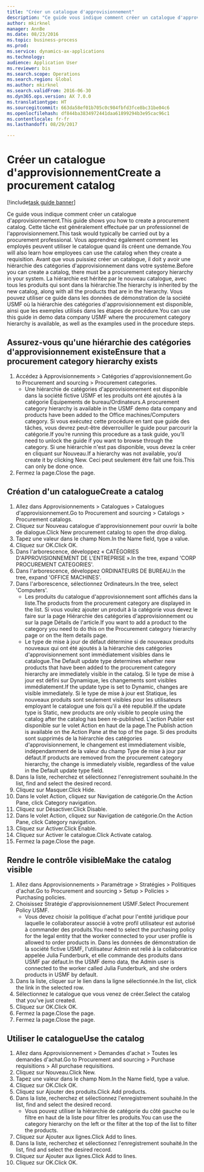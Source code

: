 ```yaml
--- 
title: "Créer un catalogue d'approvisionnement"
description: "Ce guide vous indique comment créer un catalogue d'approvisionnement."
author: mkirknel
manager: AnnBe
ms.date: 08/23/2016
ms.topic: business-process
ms.prod: 
ms.service: dynamics-ax-applications
ms.technology: 
audience: Application User
ms.reviewer: bis
ms.search.scope: Operations
ms.search.region: Global
ms.author: mkirknel
ms.search.validFrom: 2016-06-30
ms.dyn365.ops.version: AX 7.0.0
ms.translationtype: HT
ms.sourcegitcommit: 663da58ef01b705c0c984fbfd3fce8bc31be04c6
ms.openlocfilehash: df844ba3834972441daa61899294b3e95cac96c1
ms.contentlocale: fr-fr
ms.lasthandoff: 08/29/2017

---
```

# <a name="create-a-procurement-catalog"></a><span data-ttu-id="bcd4c-103">Créer un catalogue d'approvisionnement</span><span class="sxs-lookup"><span data-stu-id="bcd4c-103">Create a procurement catalog</span></span>

[!include[task guide banner](../../includes/task-guide-banner.md)]

<span data-ttu-id="bcd4c-104">Ce guide vous indique comment créer un catalogue d'approvisionnement.</span><span class="sxs-lookup"><span data-stu-id="bcd4c-104">This guide shows you how to create a procurement catalog.</span></span> <span data-ttu-id="bcd4c-105">Cette tâche est généralement effectuée par un professionnel de l'approvisionnement.</span><span class="sxs-lookup"><span data-stu-id="bcd4c-105">This task would typically be carried out by a procurement professional.</span></span> <span data-ttu-id="bcd4c-106">Vous apprendrez également comment les employés peuvent utiliser le catalogue quand ils créent une demande.</span><span class="sxs-lookup"><span data-stu-id="bcd4c-106">You will also learn how employees can use the catalog when they create a requisition.</span></span> <span data-ttu-id="bcd4c-107">Avant que vous puissiez créer un catalogue, il doit y avoir une hiérarchie des catégories d'approvisionnement dans votre système.</span><span class="sxs-lookup"><span data-stu-id="bcd4c-107">Before you can create a catalog, there must be a procurement category hierarchy in your system.</span></span> <span data-ttu-id="bcd4c-108">La hiérarchie est héritée par le nouveau catalogue, avec tous les produits qui sont dans la hiérarchie.</span><span class="sxs-lookup"><span data-stu-id="bcd4c-108">The hierarchy is inherited by the new catalog, along with all the products that are in the hierarchy.</span></span> <span data-ttu-id="bcd4c-109">Vous pouvez utiliser ce guide dans les données de démonstration de la société USMF où la hiérarchie des catégories d'approvisionnement est disponible, ainsi que les exemples utilisés dans les étapes de procédure.</span><span class="sxs-lookup"><span data-stu-id="bcd4c-109">You can use this guide in demo data company USMF where the procurement category hierarchy is available, as well as the examples used in the procedure steps.</span></span>


## <a name="ensure-that-a-procurement-category-hierarchy-exists"></a><span data-ttu-id="bcd4c-110">Assurez-vous qu'une hiérarchie des catégories d'approvisionnement existe</span><span class="sxs-lookup"><span data-stu-id="bcd4c-110">Ensure that a procurement category hierarchy exists</span></span>
1. <span data-ttu-id="bcd4c-111">Accédez à Approvisionnements > Catégories d'approvisionnement.</span><span class="sxs-lookup"><span data-stu-id="bcd4c-111">Go to Procurement and sourcing > Procurement categories.</span></span>
    * <span data-ttu-id="bcd4c-112">Une hiérarchie de catégories d'approvisionnement est disponible dans la société fictive USMF et les produits ont été ajoutés à la catégorie Équipements de bureau/Ordinateurs.</span><span class="sxs-lookup"><span data-stu-id="bcd4c-112">A procurement category hierarchy is available in the USMF demo data company and products have been added to the Office machines/Computers category.</span></span> <span data-ttu-id="bcd4c-113">Si vous exécutez cette procédure en tant que guide des tâches, vous devrez peut-être déverrouiller le guide pour parcourir la catégorie.</span><span class="sxs-lookup"><span data-stu-id="bcd4c-113">If you’re running this procedure as a task guide, you’ll need to unlock the guide if you want to browse through the category.</span></span> <span data-ttu-id="bcd4c-114">Si une hiérarchie n'est pas disponible, vous devez la créer en cliquant sur Nouveau.</span><span class="sxs-lookup"><span data-stu-id="bcd4c-114">If a hierarchy was not available, you’d create it by clicking New.</span></span> <span data-ttu-id="bcd4c-115">Ceci peut seulement être fait une fois.</span><span class="sxs-lookup"><span data-stu-id="bcd4c-115">This can only be done once.</span></span>  
2. <span data-ttu-id="bcd4c-116">Fermez la page.</span><span class="sxs-lookup"><span data-stu-id="bcd4c-116">Close the page.</span></span>

## <a name="create-a-catalog"></a><span data-ttu-id="bcd4c-117">Création d'un catalogue</span><span class="sxs-lookup"><span data-stu-id="bcd4c-117">Create a catalog</span></span>
1. <span data-ttu-id="bcd4c-118">Allez dans Approvisionnements > Catalogues > Catalogues d'approvisionnement.</span><span class="sxs-lookup"><span data-stu-id="bcd4c-118">Go to Procurement and sourcing > Catalogs > Procurement catalogs.</span></span>
2. <span data-ttu-id="bcd4c-119">Cliquez sur Nouveau catalogue d'approvisionnement pour ouvrir la boîte de dialogue.</span><span class="sxs-lookup"><span data-stu-id="bcd4c-119">Click New procurement catalog to open the drop dialog.</span></span>
3. <span data-ttu-id="bcd4c-120">Tapez une valeur dans le champ Nom.</span><span class="sxs-lookup"><span data-stu-id="bcd4c-120">In the Name field, type a value.</span></span>
4. <span data-ttu-id="bcd4c-121">Cliquez sur OK.</span><span class="sxs-lookup"><span data-stu-id="bcd4c-121">Click OK.</span></span>
5. <span data-ttu-id="bcd4c-122">Dans l'arborescence, développez « CATÉGORIES D'APPROVISIONNEMENT DE L'ENTREPRISE ».</span><span class="sxs-lookup"><span data-stu-id="bcd4c-122">In the tree, expand 'CORP PROCUREMENT CATEGORIES'.</span></span>
6. <span data-ttu-id="bcd4c-123">Dans l'arborescence, développez ORDINATEURS DE BUREAU.</span><span class="sxs-lookup"><span data-stu-id="bcd4c-123">In the tree, expand 'OFFICE MACHINES'.</span></span>
7. <span data-ttu-id="bcd4c-124">Dans l'arborescence, sélectionnez Ordinateurs.</span><span class="sxs-lookup"><span data-stu-id="bcd4c-124">In the tree, select 'Computers'.</span></span>
    * <span data-ttu-id="bcd4c-125">Les produits du catalogue d'approvisionnement sont affichés dans la liste.</span><span class="sxs-lookup"><span data-stu-id="bcd4c-125">The products from the procurement category are displayed in the list.</span></span> <span data-ttu-id="bcd4c-126">Si vous voulez ajouter un produit à la catégorie vous devez le faire sur la page Hiérarchie des catégories d'approvisionnement ou sur la page Détails de l'article.</span><span class="sxs-lookup"><span data-stu-id="bcd4c-126">If you want to add a product to the category you need to do this on the Procurement category hierarchy page or on the Item details page.</span></span>  
    * <span data-ttu-id="bcd4c-127">Le type de mise à jour de défaut détermine si de nouveaux produits nouveaux qui ont été ajoutés à la hiérarchie des catégories d'approvisionnement sont immédiatement visibles dans le catalogue.</span><span class="sxs-lookup"><span data-stu-id="bcd4c-127">The Default update type determines whether new products that have been added to the procurement category hierarchy are immediately visible in the catalog.</span></span> <span data-ttu-id="bcd4c-128">Si le type de mise à jour est défini sur Dynamique, les changements sont visibles immédiatement.</span><span class="sxs-lookup"><span data-stu-id="bcd4c-128">If the update type is set to Dynamic, changes are visible immediately.</span></span> <span data-ttu-id="bcd4c-129">Si le type de mise à jour est Statique, les nouveaux produits sont seulement visibles pour les utilisateurs employant le catalogue une fois qu'il a été republié.</span><span class="sxs-lookup"><span data-stu-id="bcd4c-129">If the update type is Static, new products are only visible to people using the catalog after the catalog has been re-published.</span></span> <span data-ttu-id="bcd4c-130">L'action Publier est disponible sur le volet Action en haut de la page.</span><span class="sxs-lookup"><span data-stu-id="bcd4c-130">The Publish action is available on the Action Pane at the top of the page.</span></span> <span data-ttu-id="bcd4c-131">Si des produits sont supprimés de la hiérarchie des catégories d'approvisionnement, le changement est immédiatement visible, indépendamment de la valeur du champ Type de mise à jour par défaut.</span><span class="sxs-lookup"><span data-stu-id="bcd4c-131">If products are removed from the procurement category hierarchy, the change is immediately visible, regardless of the value in the Default update type field.</span></span>  
8. <span data-ttu-id="bcd4c-132">Dans la liste, recherchez et sélectionnez l'enregistrement souhaité.</span><span class="sxs-lookup"><span data-stu-id="bcd4c-132">In the list, find and select the desired record.</span></span>
9. <span data-ttu-id="bcd4c-133">Cliquez sur Masquer.</span><span class="sxs-lookup"><span data-stu-id="bcd4c-133">Click Hide.</span></span>
10. <span data-ttu-id="bcd4c-134">Dans le volet Action, cliquez sur Navigation de catégorie.</span><span class="sxs-lookup"><span data-stu-id="bcd4c-134">On the Action Pane, click Category navigation.</span></span>
11. <span data-ttu-id="bcd4c-135">Cliquez sur Désactiver.</span><span class="sxs-lookup"><span data-stu-id="bcd4c-135">Click Disable.</span></span>
12. <span data-ttu-id="bcd4c-136">Dans le volet Action, cliquez sur Navigation de catégorie.</span><span class="sxs-lookup"><span data-stu-id="bcd4c-136">On the Action Pane, click Category navigation.</span></span>
13. <span data-ttu-id="bcd4c-137">Cliquez sur Activer.</span><span class="sxs-lookup"><span data-stu-id="bcd4c-137">Click Enable.</span></span>
14. <span data-ttu-id="bcd4c-138">Cliquez sur Activer le catalogue.</span><span class="sxs-lookup"><span data-stu-id="bcd4c-138">Click Activate catalog.</span></span>
15. <span data-ttu-id="bcd4c-139">Fermez la page.</span><span class="sxs-lookup"><span data-stu-id="bcd4c-139">Close the page.</span></span>

## <a name="make-the-catalog-visible"></a><span data-ttu-id="bcd4c-140">Rendre le contrôle visible</span><span class="sxs-lookup"><span data-stu-id="bcd4c-140">Make the catalog visible</span></span>
1. <span data-ttu-id="bcd4c-141">Allez dans Approvisionnements > Paramétrage > Stratégies > Politiques d'achat.</span><span class="sxs-lookup"><span data-stu-id="bcd4c-141">Go to Procurement and sourcing > Setup > Policies > Purchasing policies.</span></span>
2. <span data-ttu-id="bcd4c-142">Choisissez Stratégie d'approvisionnement USMF.</span><span class="sxs-lookup"><span data-stu-id="bcd4c-142">Select Procurement Policy USMF.</span></span>
    * <span data-ttu-id="bcd4c-143">Vous devez choisir la politique d'achat pour l'entité juridique pour laquelle le collaborateur associé à votre profil utilisateur est autorisé à commander des produits.</span><span class="sxs-lookup"><span data-stu-id="bcd4c-143">You need to select the purchasing policy for the legal entity that the worker connected to your user profile is allowed to order products in.</span></span> <span data-ttu-id="bcd4c-144">Dans les données de démonstration de la société fictive USMF, l'utilisateur Admin est relié à la collaboratrice appelée Julia Funderburk, et elle commande des produits dans USMF par défaut.</span><span class="sxs-lookup"><span data-stu-id="bcd4c-144">In the USMF demo data, the Admin user is connected to the worker called Julia Funderburk, and she orders products in USMF by default.</span></span>  
3. <span data-ttu-id="bcd4c-145">Dans la liste, cliquer sur le lien dans la ligne sélectionnée.</span><span class="sxs-lookup"><span data-stu-id="bcd4c-145">In the list, click the link in the selected row.</span></span>
4. <span data-ttu-id="bcd4c-146">Sélectionnez le catalogue que vous venez de créer.</span><span class="sxs-lookup"><span data-stu-id="bcd4c-146">Select the catalog that you’ve just created.</span></span>
5. <span data-ttu-id="bcd4c-147">Cliquez sur OK.</span><span class="sxs-lookup"><span data-stu-id="bcd4c-147">Click OK.</span></span>
6. <span data-ttu-id="bcd4c-148">Fermez la page.</span><span class="sxs-lookup"><span data-stu-id="bcd4c-148">Close the page.</span></span>
7. <span data-ttu-id="bcd4c-149">Fermez la page.</span><span class="sxs-lookup"><span data-stu-id="bcd4c-149">Close the page.</span></span>

## <a name="use-the-catalog"></a><span data-ttu-id="bcd4c-150">Utiliser le catalogue</span><span class="sxs-lookup"><span data-stu-id="bcd4c-150">Use the catalog</span></span>
1. <span data-ttu-id="bcd4c-151">Allez dans Approvisionnement > Demandes d'achat > Toutes les demandes d'achat.</span><span class="sxs-lookup"><span data-stu-id="bcd4c-151">Go to Procurement and sourcing > Purchase requisitions > All purchase requisitions.</span></span>
2. <span data-ttu-id="bcd4c-152">Cliquez sur Nouveau.</span><span class="sxs-lookup"><span data-stu-id="bcd4c-152">Click New.</span></span>
3. <span data-ttu-id="bcd4c-153">Tapez une valeur dans le champ Nom.</span><span class="sxs-lookup"><span data-stu-id="bcd4c-153">In the Name field, type a value.</span></span>
4. <span data-ttu-id="bcd4c-154">Cliquez sur OK.</span><span class="sxs-lookup"><span data-stu-id="bcd4c-154">Click OK.</span></span>
5. <span data-ttu-id="bcd4c-155">Cliquez sur Ajouter des produits.</span><span class="sxs-lookup"><span data-stu-id="bcd4c-155">Click Add products.</span></span>
6. <span data-ttu-id="bcd4c-156">Dans la liste, recherchez et sélectionnez l'enregistrement souhaité.</span><span class="sxs-lookup"><span data-stu-id="bcd4c-156">In the list, find and select the desired record.</span></span>
    * <span data-ttu-id="bcd4c-157">Vous pouvez utiliser la hiérarchie de catégorie du côté gauche ou le filtre en haut de la liste pour filtrer les produits.</span><span class="sxs-lookup"><span data-stu-id="bcd4c-157">You can use the category hierarchy on the left or the filter at the top of the list to filter the products.</span></span>  
7. <span data-ttu-id="bcd4c-158">Cliquez sur Ajouter aux lignes.</span><span class="sxs-lookup"><span data-stu-id="bcd4c-158">Click Add to lines.</span></span>
8. <span data-ttu-id="bcd4c-159">Dans la liste, recherchez et sélectionnez l'enregistrement souhaité.</span><span class="sxs-lookup"><span data-stu-id="bcd4c-159">In the list, find and select the desired record.</span></span>
9. <span data-ttu-id="bcd4c-160">Cliquez sur Ajouter aux lignes.</span><span class="sxs-lookup"><span data-stu-id="bcd4c-160">Click Add to lines.</span></span>
10. <span data-ttu-id="bcd4c-161">Cliquez sur OK.</span><span class="sxs-lookup"><span data-stu-id="bcd4c-161">Click OK.</span></span>


